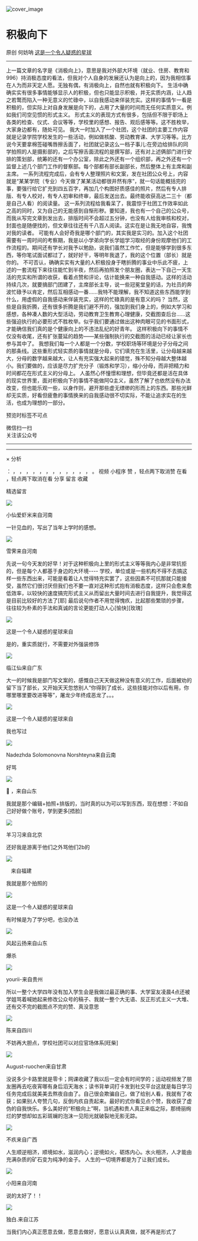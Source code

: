 ![cover_image](https://mmbiz.qpic.cn/mmbiz_jpg/UF0iaTnc0u74XSFeicgx9IRLYLoEnmt5PMm7uQOY1XZES5KibB4Bo74laQyefUz0nZBecB6OebH7j0uTUBNrialyJg/0?wx_fmt=jpeg)

#  积极向下

原创  何妨呐  [ 这是一个令人疑惑的星球 ](javascript:void\(0\);)

__ _ _ _ _

上一篇文章的名字是《消极向上》，意思是我对外部大环境（就业、住房、教育和996）持消极态度的看法，但我对个人自身的发展还认为是向上的，因为我相信事在人为而非天定人愿。无独有偶，有消极向上，自然也就有积极向下。
生活中确确实实有很多事情能够显示人的积极，但也只能显示积极，并无实质内涵，让人趋之若鹜而陷入一种无意义的忙碌中，以自我感动来佯装充实。这样的事情乍一看是积极的，但实际上对自身发展是向下的，占用了大量的时间而无任何实质意义。例如我们司空见惯的形式主义。
形式主义的表现方式有很多，包括但不限于职场上各类的检查、仪式、会议等等，学校里的感想、报告、观后感等等。这不胜枚举，大家身边都有，随处可见。
我大一时加入了一个社团，这个社团的主要工作内容就是记录学院学校发生的一些活动，例如做核酸、劳动教育课、大学习等等。比方说今天要拿棉签碰嘴唇擦舌面了，社团就记录这么一档子事儿:在旁边给排队的同学拍照的人是摄影部的，之后写擦舌面流程的是撰写部，还有对上述俩部门进行安排的策划部，统筹的还有一个办公室，除此之外还有一个组织部，再之外还有一个监督上述几个部门工作的督察部。每个部都有部长副部长，然后整体上有主席和副主席。
一系列流程完成后，会有专人整理照片和文案，发在社团公众号上，内容就是“某某学院（专业）今天做了某某活动都很井然有序”，就一句话能概括完的事，要强行给它扩充到四五百字，再加几个构图好质感佳的照片，然后有专人排版、有专人校对，有专人初审和终审，最后发送出去。最终能收获高达二三十（都是自己人看）的阅读量。
这一系列流程给我看呆了，我震惊于社团工作效率如此之高的同时，又为自己的无能感到自惭形秽。要知道，我也有一个自己的公众号，而我从写完文章到发出去，排版时间不会超过五分钟，也没有人给我审核和校对，封面也是随便找的，但文章往往还有千八百人阅读。这实在是让我无地自容，我愧对我的读者。
可能有人会好奇我是哪个部门的，其实我是实习的。加入这个社团需要有一周时间的考察期，我是以小学弟向学长学姐学习取经的身份观摩他们的工作流程的。期间还有学长对我予以勉励，说我们虽然工作忙，但是能够学到很多东西，等你笔试面试都过了，就好好干，等明年我退了，我的这个位置（部长）就是你的。
不可否认，确确实实有大量的人积极投身于瞎折腾的事业中乐此不疲，上述的一套流程下来往往能忙到半夜，然后再拍照发个朋友圈，表达一下自己一天生活的充实和所谓的收获，看着点赞和评论，估计能换来一种自我感动。这样的活动持续几次，就要搞部门团建了，主席部长主导，说一些冠冕堂皇的话，为社员的奔波忙碌予以肯定，然后互相感动一番......我特不能理解，我不知道这些东西能学到什么，用虚假的自我感动来佯装充实，这样的忙碌真的是有意义的吗？
当然，这些是自我折腾，还有很多折腾是我们避不开的，强加到我们身上的，例如大学习和感想，各种凑人数的大型活动，劳动教育卫生教育心理健康，交截图查后台......这些强迫执行的必要形式不胜枚举。似乎我们要通过做出这种肉眼可见的书面形式，才能确信我们真的是个健康向上的不违法乱纪的好青年。
这样积极向下的事情不仅没有收尾，还有扩张蔓延的趋势——某些强制执行的交截图的活动已经让家长也参与其中了。
我想我们每一个人都是一个分数，学校职场等环境是分子分母之间的那条线。这些重形式轻实质的事情就是分母，它们填充在生活里，让分母越来越大，分母的数字越来越大，让人有充实强大起来的错觉，殊不知分母越大整体越小。我们要做的，应该是尽力扩充分子（锻炼和学习），缩小分母，而非把精力和时间都花在形式主义的分母上。
人虽然心怀憧憬和理想，但毕竟还都是活在具体的现实世界里，面对积极向下的事情不能做阿Q主义，虽然了解了也依然没有办法改变，但也能乐观一些，以身作则，避开那些虚无缥缈的形而上的东西。那些光鲜却无实质，好看但疲惫的事情换来的自我感动很不切实际，不能让追求实在的生活，也成为理想的一部分。

  

预览时标签不可点

微信扫一扫  
关注该公众号





****



****



×  分析

：  ，  ，  ，  ，  ，  ，  ，  ，  ，  ，  ，  ，  。  视频  小程序  赞  ，轻点两下取消赞  在看  ，轻点两下取消在看
分享  留言  收藏

精选留言

![](http://wx.qlogo.cn/mmopen/n6tINRGwUZXvNib4XiapLNbsjU2dOPTibIjlOzDwKsAIdyxIIlW7aZInibHUNcWprhfSsBcnRLEaBHM5KFUibJen5ibUumqXs76ia8mglQhfOIlC2fYTFqD3ORyLEjfvmP2CUgj/64)

小仙爱虾米来自河南

一针见血的，写出了当年上学时的感想。

![](http://wx.qlogo.cn/mmopen/PiajxSqBRaEICicVb4RPxrKCH6YrGrdWTqZbBo9TzI3qfrYwwdqJhwUZEGN6B66eNlyTcnl8eL5OOGvAicT3zB8KichgoXwLplibktcdHDa9HfrDRTF27xZtvQYVw4ZE9DGXx/64)

雪霁来自河南

先说一句今天发的好早！对于这种积极向上里的形式主义等等我内心是非常抗拒的，但是每个人都基于身边的大环境----
学校，单位或是一些机构不得不去搞这样一些东西出来，可能是看着让人觉得特充实罢了，这些因素不可抗那就只能接受，虽然它们很讨厌但我们也不要一直对这种形式抱有消极态度，这样只会愈来愈低效率，以较快的速度搞完形式主义从而留出大量时间去进行自我提升，我觉得这是目前比较好的方法了[耶]
最后说句作者不用觉得愧疚，比起那些繁琐的步骤，往往较为朴素的手法和真诚的言论更能打动人心[愉快][玫瑰]

![](http://wx.qlogo.cn/mmhead/Q3auHgzwzM6VbGrBOOAlGagxkqgSgMFEKjUr4VTcuSxZf64GJ3Sezw/64)

这是一个令人疑惑的星球来自

是的，重实质就行，不需要对外强装修饰

![](http://wx.qlogo.cn/mmopen/k0Ue4mIpaVibaWfe33RQL7oQWAEFWYiaztIDlwRF63Xh17icJ2IdicqM9JRcBPNNWVGiaLOZJWdlSuvG4mQZ8ZdbvjjNSV8umBkIibeHjBPWvHo6o7MtePqfcTQ95GuUEwCot5/64)

临江仙来自广东

大一的时候我是部门写文案的，感慨自己天天做这种没有意义的工作，后面被劝的留下当了部长，又开始天天忽悠别人“你得到了成长，这些技能对你以后有用，你哪里哪里要改进等等”，屠龙少年终成恶龙了。。。

![](http://wx.qlogo.cn/mmhead/Q3auHgzwzM6VbGrBOOAlGagxkqgSgMFEKjUr4VTcuSxZf64GJ3Sezw/64)

这是一个令人疑惑的星球来自

我也写过

![](http://wx.qlogo.cn/mmopen/KHvxKg8z8EhScDGOGR9CpiaLpicyOAX9KfN358CKAZA9iapZZNt1deRyq8Id9oeXC7NlFORkj1268dUfLwBFIu4cFeI4tebiafaw/64)

Nadezhda Solomonovna Norshteyna来自云南

好骂

![](http://wx.qlogo.cn/mmopen/O9pEic1aHxeZ9j9cZZwOFlncyA0libqCIicNjO4BibAbSKUVLL2cnn9qWckHs3OZW9gQrxxmDrNicicMLSAJ2GDjJ6COcic4Ghfdv5U1XlBOlQBppB1BLgoR3NEL1kPz30p49pY/64)

🌻 ，来自山东

我就是那个编辑+拍照+排版的，当时真的以为可以写到东西，现在想想：不如自己好好做个账号，学到更多[捂脸]

![](http://wx.qlogo.cn/mmopen/KHvxKg8z8EgWKmO3p5S9zgQcURicX8axXbicZMQibyEt5rN86rSqeqdk1X5RvhEAoia4TjwwUyL1bCs4MSQtCvQ9eIibiaImLcuIGwsuFCqLEt2gFAeXr3eAVJz3OIONIaFCqs/64)

羊习习来自北京

还好我是游离于他们之外骂他们2b的

![](http://wx.qlogo.cn/mmopen/KHvxKg8z8EgzSjjQuZIAQHVeiaTUBT697JCWKo7AWOiaUmT1aQ1mJhCJlqQJ20ia3SP6U2SMk1PT2yJLfDjxxeHz62a49TEHJp0U9Gl5CyE8Vg4WOKNcOkIBJ0hiawDJ79Y7/64)

ㅤ来自福建

我就是那个拍照的

![](http://wx.qlogo.cn/mmhead/Q3auHgzwzM6VbGrBOOAlGagxkqgSgMFEKjUr4VTcuSxZf64GJ3Sezw/64)

这是一个令人疑惑的星球来自

有时候是为了学分吧，也没办法

![](http://wx.qlogo.cn/mmopen/k0Ue4mIpaVicgspfe2SqICylV5pNUW2nwy8E4AaWsnEJZqmLfPILK3cY8egicbXZYxqJrcNexcKqtZNLSUdfcGN11nxZicQeQDrqNud7A098AOZgy7X94DZb48SUIclQPuq/64)

风起云扬来自山东

爆杀

![](http://wx.qlogo.cn/mmopen/n6tINRGwUZXchWZhVNnOoANx0Neia69BsTd65sSnu2DWAnjoLZtyXWxPNBgsrLZFQvn9dI5EBVtlicAaqjeyUfM2fR3rO0kYbQZcU37wo2Q5fQCzIozDGDianRZahwWfGKY/64)

yourii-来自贵州

所以一整个大学四年没有加入学生会是我做过最正确的事、大学室友凌晨4点还被学姐骂着喊她起来修改公众号的稿子、我就一整个大无语、反正形式主义一大堆、还有交不完的截图点不完的赞、真没意思

![](http://wx.qlogo.cn/mmopen/n6tINRGwUZWL5JHAgPEHAgrxSTbjmKlRZxeP2ibkJs6ia9s0OxMI9IyicuGZuFLOZ2enVcms9AAv4qnSfM5zmVX98IupaTZnFLF/64)

陈来自四川

不妨再大胆点，学校社团可以对应官场体系[旺柴]

![](http://wx.qlogo.cn/mmopen/ajNVdqHZLLBvRJVAxrFAYxHauP39OBVic1XsjqkMJmjQSQCevRwg0SgkZnib7icHt9WibmlyTLGu7Eoniaw7OCjsKAuzscSpS8jQM7slxvXTzFGEecqpMp6gktEXeVvjCpPiaW/64)

August-ruochen来自甘肃

没说多少卡路里就是零卡；网课收藏了我以后一定会有时间学的；运动视频发了朋友圈再去吃夜宵哪有身后滔天海水；读书背单词打卡发到社交平台这就是每日学习任务完成后就美美去熬夜自由了。自己很会欺骗自己，做了给别人看，我就有了收获；如果别人夸赞几句，反倒内疚自责起来。最好的式你看见点个赞，我收获了虚伪的自我快乐。多么美好的“积极向上”啊，当机遇和贵人真正来临之际，那绮丽绚烂的梦想却如五彩斑斓的泡沫一见阳光就破裂地无影无踪。

![](http://wx.qlogo.cn/mmopen/icVo0sDlj28VQXl6ln9TFD023kq778NgqPwrI8HHo2ibwxGIpyNNwJs0wNNPF9cg986m8Ys80mNv7vdhzib1BwcjW03HmktHbWOqmWwOCia6VN1giat4V9Yd9drgokJib026He/64)

不疚来自广西

人生顺逆相济，顺境如水，滋润内心；逆境如火，砺炼内心。水火相济，人才能由充满杂质的矿石变为纯净的金子。 人生的一切境界都是为了让我们成长。

![](http://wx.qlogo.cn/mmopen/K6yUdic2KIcHjjXjJwlqAL0eYuwbKCL9535yiajngD31ibK2lkpIZuxThXjnXrEVUO2QystKC91fibFCBqjplU5OtHHUhmmlLicjYn16CXU5aGUiaZFibEw2dNCa7eUxE3p1em8/64)

小阳来自河南

说的太好了！！

![](http://wx.qlogo.cn/mmopen/ajNVdqHZLLCuWnArXewaMahOfTticX68xicEfov7AsFVB0cQbXRklg0rXPLv7iayYYVibicgK6bRw3COS2IWo48VgHyibk7NZJb0oLPHRc0WSzjzLnUOyEshk0NvpxhV2ic2ldH/64)

独白.来自江苏

当我们内心真正愿意去做，愿意去做好，愿意认认真真做，就不再是形式了


